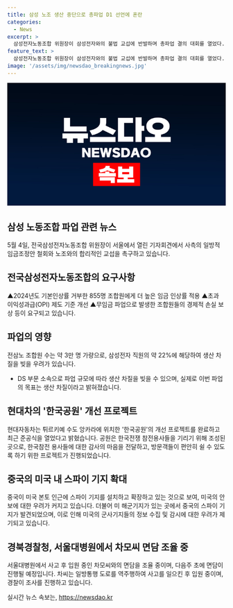 ```yaml
---
title: 삼성 노조 생산 중단으로 총파업 D1 선언에 혼란
categories:
  - News
excerpt: >
  삼성전자노동조합 위원장이 삼성전자와의 불법 교섭에 반발하며 총파업 결의 대회를 열었다. 파업으로 인한 생산 중단 우려와 더불어, 노사 간 급격한 갈등이 증폭되고 있다. 또한 국민의힘 내에서도 당권 경쟁으로 인한 갈등이 비등하며, 현대차의 튀르키 한국공원 개선과 미국 중국 사이의 스파이 기지 갈등 등 역시 주목받고 있다. 경찰 관련하여 채상병 대대장과 김철문 경북청장의 갈등도 주목받고 있다. 추가 조사가 예정된 시청역 역주행 사고 사건 역시 이목을 끌고 있다.
feature_text: >
  삼성전자노동조합 위원장이 삼성전자와의 불법 교섭에 반발하며 총파업 결의 대회를 열었다. 파업으로 인한 생산 중단 우려와 더불어, 노사 간 급격한 갈등이 증폭되고 있다. 또한 국민의힘 내에서도 당권 경쟁으로 인한 갈등이 비등하며, 현대차의 튀르키 한국공원 개선과 미국 중국 사이의 스파이 기지 갈등 등 역시 주목받고 있다. 경찰 관련하여 채상병 대대장과 김철문 경북청장의 갈등도 주목받고 있다. 추가 조사가 예정된 시청역 역주행 사고 사건 역시 이목을 끌고 있다.
image: '/assets/img/newsdao_breakingnews.jpg'
---
```


<p><img src="/assets/img/newsdao_breakingnews.jpg" alt="ranknews 속보" /></p>

<h2 data-ke-size="size26">삼성 노동조합 파업 관련 뉴스</h2>

<p data-ke-size="size16">5월 4일, 전국삼성전자노동조합 위원장이 서울에서 열린 기자회견에서 사측의 일방적 임금조정안 철회와 노조와의 합리적인 교섭을 촉구하고 있습니다.</p>

<h2 data-ke-size="size24">전국삼성전자노동조합의 요구사항</h2>

<p data-ke-size="size16">▲2024년도 기본인상률 거부한 855명 조합원에게 더 높은 임금 인상률 적용 ▲초과 이익성과급(OPI) 제도 기준 개선 ▲무임금 파업으로 발생한 조합원들의 경제적 손실 보상 등이 요구되고 있습니다.</p>

<h2 data-ke-size="size24">파업의 영향</h2>

<p data-ke-size="size16">전삼노 조합원 수는 약 3만 명 가량으로, 삼성전자 직원의 약 22%에 해당하여 생산 차질을 빚을 우려가 있습니다.</p>

<ul>
<li>DS 부문 소속으로 파업 규모에 따라 생산 차질을 빚을 수 있으며, 실제로 이번 파업의 목표는 생산 차질이라고 밝혀졌습니다.</li>
</ul>

<h2 data-ke-size="size24">현대차의 '한국공원' 개선 프로젝트</h2>

<p data-ke-size="size16">현대자동차는 튀르키예 수도 앙카라에 위치한 '한국공원'의 개선 프로젝트를 완료하고 최근 준공식을 열었다고 밝혔습니다. 공원은 한국전쟁 참전용사들을 기리기 위해 조성된 곳으로, 한국참전 용사들에 대한 감사의 마음을 전달하고, 방문객들이 편안히 쉴 수 있도록 하기 위한 프로젝트가 진행되었습니다.</p>

<h2 data-ke-size="size24">중국의 미국 내 스파이 기지 확대</h2>

<p data-ke-size="size16">중국이 미국 본토 인근에 스파이 기지를 설치하고 확장하고 있는 것으로 보여, 미국의 안보에 대한 우려가 커지고 있습니다. 더불어 미 해군기지가 있는 곳에서 중국의 스파이 기지가 발견되었으며, 이로 인해 미국의 군사기지들의 정보 수집 및 감시에 대한 우려가 제기되고 있습니다.</p>

<h2 data-ke-size="size24">경북경찰청, 서울대병원에서 차모씨 면담 조율 중</h2>

<p data-ke-size="size16">서울대병원에서 사고 후 입원 중인 차모씨와의 면담을 조율 중이며, 다음주 초에 면담이 진행될 예정입니다. 차씨는 일방통행 도로를 역주행하여 사고를 일으킨 후 입원 중이며, 경찰이 조사를 진행하고 있습니다.</p>
실시간 뉴스 속보는, <a href="https://newsdao.kr" rel="dofollow">https://newsdao.kr</a>


